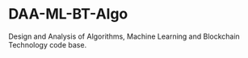 # DAA-ML-BT-Algo
Design and Analysis of Algorithms, Machine Learning and Blockchain Technology code base.
